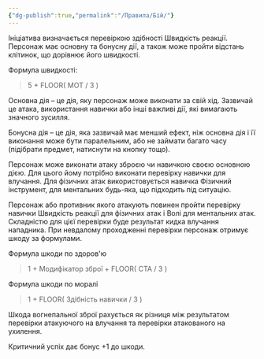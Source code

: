 ```yaml
---
{"dg-publish":true,"permalink":"/Правила/Бій/"}
---
```


Ініціатива визначається перевіркою здібності Швидкість реакції.
Персонаж має основну та бонусну дії, а також може пройти відстань клітинок, що дорівнює його швидкості.

Формула швидкості:
> 5 + FLOOR( МОТ / 3 )

Основна дія – це дія, яку персонаж може виконати за свій хід. Зазвичай це атака, використання навички або інші важливі дії, які вимагають значного зусилля.

Бонусна дія – це дія, яка зазвичай має менший ефект, ніж основна дія і її виконання може бути паралельним, або не займати багато часу (підібрати предмет, натиснути на кнопку тощо).

Персонаж може виконати атаку зброєю чи навичкою своєю основною дією. Для цього йому потрібно виконати перевірку навички для влучання. Для фізичних атак використовується навичка Фізичний інструмент, для ментальних будь-яка, що підходить під ситуацію.

Персонаж або противник якого атакують повинен пройти перевірку навички Швидкість реакції для фізичних атак і Волі для ментальних атак. Складністю для цієї перевірки буде результат кидка влучання нападника.
При невдалому проходженні перевірки персонаж отримує шкоду за формулами.

Формула шкоди по здоров'ю
> 1 + Модифікатор зброї + FLOOR( СТА / 3 )

Формула шкоди по моралі
> 1 + FLOOR( Здібність навички / 3 )

Шкода вогнепальної зброї рахується як різниця між результатом перевірки атакуючого на влучання та перевірки атакованого на ухилення.

Критичний успіх дає бонус +1 до шкоди.